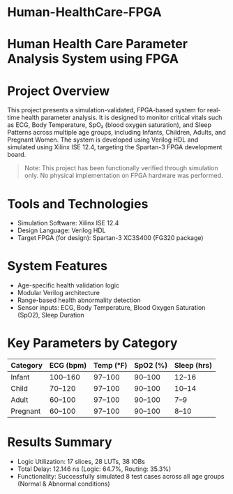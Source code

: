 # Human-HealthCare-FPGA
# Human Health Care Parameter Analysis System using FPGA

# Project Overview
This project presents a simulation-validated, FPGA-based system for real-time health parameter analysis. It is designed to monitor critical vitals such as ECG, Body Temperature, SpO₂ (blood oxygen saturation), and Sleep Patterns across multiple age groups, including Infants, Children, Adults, and Pregnant Women. The system is developed using Verilog HDL and simulated using Xilinx ISE 12.4, targeting the Spartan-3 FPGA development board.

> Note: This project has been functionally verified through simulation only. No physical implementation on FPGA hardware was performed.

# Tools and Technologies
- Simulation Software: Xilinx ISE 12.4
- Design Language: Verilog HDL
- Target FPGA (for design): Spartan-3 XC3S400 (FG320 package)

# System Features
- Age-specific health validation logic
- Modular Verilog architecture
- Range-based health abnormality detection
- Sensor inputs: ECG, Body Temperature, Blood Oxygen Saturation (SpO2), Sleep Duration


# Key Parameters by Category

| Category    | ECG (bpm) | Temp (°F) | SpO2 (%) | Sleep (hrs)  |
|-------------|-----------|-----------|----------|--------------|
| Infant      | 100–160   | 97–100    | 90–100   | 12–16        |
| Child       | 70–120    | 97–100    | 90–100   | 10–14        |
| Adult       | 60–100    | 97–100    | 90–100   | 7–9          |
| Pregnant    | 60–100    | 97–100    | 90–100   | 8–10         |

# Results Summary
- Logic Utilization: 17 slices, 28 LUTs, 38 IOBs
- Total Delay: 12.146 ns (Logic: 64.7%, Routing: 35.3%)
- Functionality: Successfully simulated 8 test cases across all age groups (Normal & Abnormal conditions)
